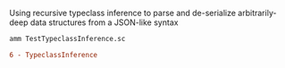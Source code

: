Using recursive typeclass inference to parse and de-serialize arbitrarily-deep
data structures from a JSON-like syntax

```bash
amm TestTypeclassInference.sc
```

```diff
6 - TypeclassInference
```
